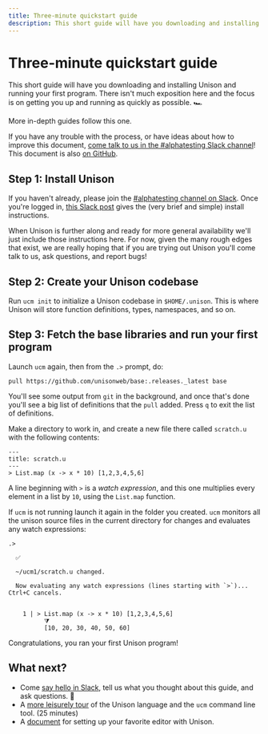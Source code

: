 ```yaml
---
title: Three-minute quickstart guide
description: This short guide will have you downloading and installing Unison and running your first program.
---
```


# Three-minute quickstart guide

This short guide will have you downloading and installing Unison and running your first program. There isn't much exposition here and the focus is on getting you up and running as quickly as possible. 🏎

More in-depth guides follow this one.

If you have any trouble with the process, or have ideas about how to improve this document, [come talk to us in the #alphatesting Slack channel][slack]! This document is also [on GitHub][on-github].

[slack]: /slack
[on-github]: https://github.com/unisonweb/unisonweb-org/blob/master/src/data/docs/quickstart.md
[guide]: /docs/tour
[roadmap]: /docs/roadmap
[editor]: /docs/editor-setup

## Step 1: Install Unison

If you haven't already, please join the [#alphatesting channel on Slack][slack]. Once you're logged in, [this Slack post](https://unisonlanguage.slack.com/files/TLL09QC85/FMT7TDDDY?origin_team=TLL09QC85) gives the (very brief and simple) install instructions.

When Unison is further along and ready for more general availability we'll just include those instructions here. For now, given the many rough edges that exist, we are really hoping that if you are trying out Unison you'll come talk to us, ask questions, and report bugs!

## Step 2: Create your Unison codebase

Run `ucm init` to initialize a Unison codebase in `$HOME/.unison`. This is where Unison will store function definitions, types, namespaces, and so on.

## Step 3: Fetch the base libraries and run your first program

Launch `ucm` again, then from the `.>` prompt, do:

```ucm
pull https://github.com/unisonweb/base:.releases._latest base
```

You'll see some output from `git` in the background, and once that's done you'll see a big list of definitions that the `pull` added. Press `q` to exit the list of definitions.

Make a directory to work in, and create a new file there called `scratch.u` with the following contents: 

```unison
---
title: scratch.u
---
> List.map (x -> x * 10) [1,2,3,4,5,6]
```

A line beginning with `>` is a _watch expression_, and this one multiplies every element in a list by `10`, using the `List.map` function.

If `ucm` is not running launch it again in the folder you created. `ucm` monitors all the unison source files in the current directory for changes and evaluates any watch expressions:

```unison
.>

  ✅

  ~/ucm1/scratch.u changed.

  Now evaluating any watch expressions (lines starting with `>`)... Ctrl+C cancels.


    1 | > List.map (x -> x * 10) [1,2,3,4,5,6]
          ⧩
          [10, 20, 30, 40, 50, 60]
```

Congratulations, you ran your first Unison program!

## What next?

* Come [say hello in Slack][slack], tell us what you thought about this guide, and ask questions. 👋
* A [more leisurely tour][guide] of the Unison language and the `ucm` command line tool. (25 minutes)
* A [document][editor] for setting up your favorite editor with Unison.
